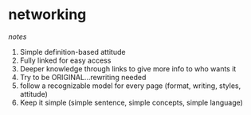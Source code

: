 # networking
_notes_

1. Simple definition-based attitude
2. Fully linked for easy access
3. Deeper knowledge through links to give more info to who wants it
4. Try to be ORIGINAL...rewriting needed
5. follow a recognizable model for every page 
	(format, writing, styles, attitude)
6. Keep it simple
   	(simple sentence, simple concepts, simple language)
